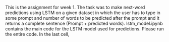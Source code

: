 This is the assignment for week 1. The task was to make next-word predictions using LSTM on a given dataset in which the user has to type in some prompt and number of words to be predicted after the prompt and it returns a complete
sentence (Prompt +  predicted words).
lstm_model.ipynb contains the main code for the LSTM model used for predictions. Please run the entire code. In the last cell, 
